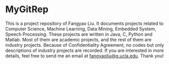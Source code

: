 # MyGitRep
This is a project repository of Fangyao Liu. It documents projects related to Computer
Science, Machine Learning, Data Mining, Embedded System, Speech Processing. These
projects are written in Java, C, Python and Matlab. Most of them are academic projects, 
and the rest of them are industry projects. Because of Confidentiality Agreement, no 
codes but only descriptions of industry projects are recorded. If you are interested
in more details, feel free to send me an email at fangyaoliu@g.ucla.edu. Thank you!
